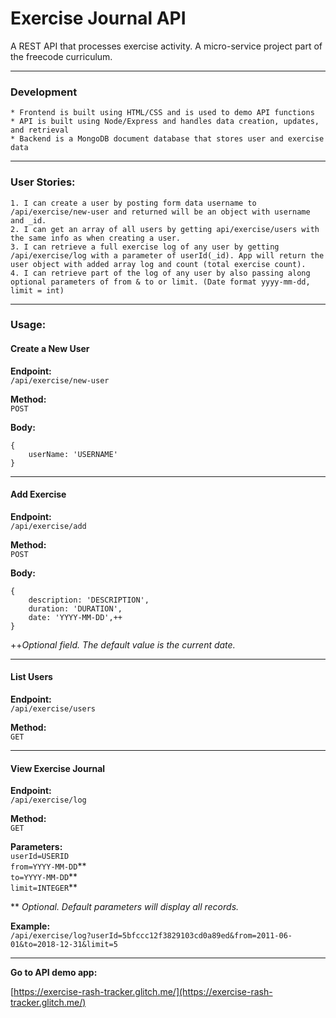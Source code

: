 # Exercise Journal API

A REST API that processes exercise activity. A micro-service project part of the freecode curriculum.

---
### Development
    * Frontend is built using HTML/CSS and is used to demo API functions
    * API is built using Node/Express and handles data creation, updates, and retrieval
    * Backend is a MongoDB document database that stores user and exercise data

---
### User Stories:
    1. I can create a user by posting form data username to /api/exercise/new-user and returned will be an object with username and _id.
    2. I can get an array of all users by getting api/exercise/users with the same info as when creating a user.
    3. I can retrieve a full exercise log of any user by getting /api/exercise/log with a parameter of userId(_id). App will return the user object with added array log and count (total exercise count).
    4. I can retrieve part of the log of any user by also passing along optional parameters of from & to or limit. (Date format yyyy-mm-dd, limit = int)

---
### Usage:
#### Create a New User
**Endpoint:**  
```/api/exercise/new-user```

**Method:**  
```POST```

**Body:**
```
{
    userName: 'USERNAME'
}
```
---
#### Add Exercise
**Endpoint:**  
```/api/exercise/add```

**Method:**  
```POST```

**Body:**
```
{
    description: 'DESCRIPTION',
    duration: 'DURATION',
    date: 'YYYY-MM-DD',++
}
```
++*Optional field. The default value is the current date.*

---
#### List Users
**Endpoint:**  
```/api/exercise/users```

**Method:**  
```GET```

---
#### View Exercise Journal
**Endpoint:**  
```/api/exercise/log```

**Method:**  
```GET```

**Parameters:**  
```userId=USERID```  
```from=YYYY-MM-DD```**  
```to=YYYY-MM-DD```**  
```limit=INTEGER```**

** *Optional. Default parameters will display all records.*

**Example:**  
```/api/exercise/log?userId=5bfccc12f3829103cd0a89ed&from=2011-06-01&to=2018-12-31&limit=5```

---
**Go to API demo app:**

[https://exercise-rash-tracker.glitch.me/](https://exercise-rash-tracker.glitch.me/)
